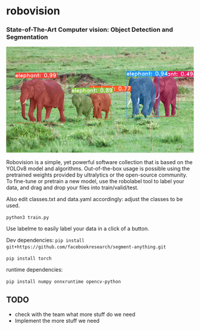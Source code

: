 # robovision
### State-of-The-Art Computer vision: Object Detection and Segmentation
![](assets/example.png)

Robovision is a simple, yet powerful software collection that is based on the YOLOv8 model and algorithms.
Out-of-the-box usage is possible using the pretrained weights provided by ultralytics or the open-source community. 
To fine-tune or pretrain a new model, use the robolabel tool to label your data, and drag and drop your files into train/valid/test.

Also edit classes.txt and data.yaml accordingly: adjust the classes to be used.

`python3 train.py`

Use labelme to easily label your data in a click of a button. 

Dev dependencies:
`pip install git+https://github.com/facebookresearch/segment-anything.git`

`pip install torch`

runtime dependencies:

`pip install numpy onnxruntime opencv-python`


## TODO
* check with the team what more stuff do we need
* Implement the more stuff we need
